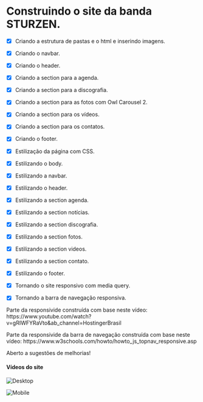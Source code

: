 # Construindo o site da banda STURZEN.

- [x] Criando a estrutura de pastas e o html e inserindo imagens.
- [x] Criando o navbar.
- [x] Criando o header.
- [x] Criando a section para a agenda.
- [x] Criando a section para a discografia.
- [x] Criando a section para as fotos com Owl Carousel 2.
- [x] Criando a section para os vídeos.
- [x] Criando a section para os contatos.
- [x] Criando o footer.
- [x] Estilização da página com CSS.
- [x] Estilizando o body.
- [x] Estilizando a navbar.
- [x] Estilizando o header.
- [x] Estilizando a section agenda.
- [x] Estilizando a section notícias.
- [x] Estilizando a section discografia.
- [x] Estilizando a section fotos.
- [x] Estilizando a section videos.
- [x] Estilizando a section contato.
- [x] Estilizando o footer.
- [x] Tornando o site responsivo com media query.
- [x] Tornando a barra de navegação responsiva.


<p>Parte da responsivide construída com base neste vídeo: https://www.youtube.com/watch?v=gRIWFYRaVto&ab_channel=HostingerBrasil</p>

<p>Parte da responsivide da barra de navegação construída com base neste vídeo: https://www.w3schools.com/howto/howto_js_topnav_responsive.asp</p>

<p>Aberto a sugestões de melhorias!</p>

#### Vídeos do site</br>

![Desktop](/videos/site-sturzen-desktop.gif)</br>

![Mobile](/videos/site-sturzen-mobile.gif)</br>